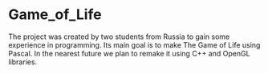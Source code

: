 Game_of_Life
============
The project was created by two students from Russia to gain some experience in programming. Its main goal is to make The Game of Life using Pascal. In the nearest future we plan to remake it using C++ and OpenGL libraries.